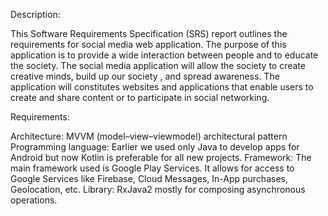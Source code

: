Description:

This Software Requirements Specification (SRS) report outlines the requirements for social media web application. 
The purpose of this application is to provide a wide interaction between people and to educate the society. 
The social media application will allow the society to create creative minds, build up our society , and spread awareness. 
The application will constitutes websites and applications that enable users to create and share content or to participate in social networking.

Requirements:

Architecture: MVVM (model–view–viewmodel) architectural pattern 
Programming language: Earlier we used only Java to develop apps for Android but now Kotlin is preferable for all new projects. 
Framework: The main framework used is Google Play Services. It allows for access to Google Services like Firebase, Cloud Messages, In-App purchases, Geolocation, etc. 
Library: RxJava2 mostly for composing asynchronous operations.
